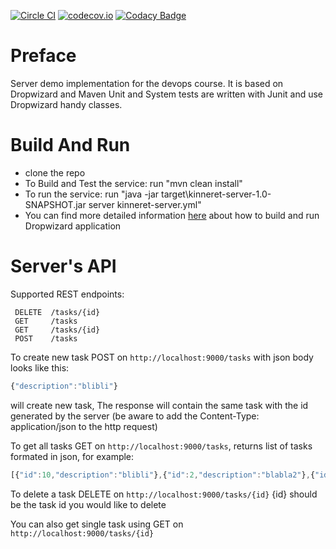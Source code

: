[![Circle CI](https://circleci.com/gh/RSA-Kinneret/kinneret-server.svg?style=svg)](https://circleci.com/gh/RSA-Kinneret/kinneret-server)
[![codecov.io](https://codecov.io/github/devops-course/kinneret-server/coverage.svg?branch=master)](https://codecov.io/github/devops-course/kinneret-server?branch=master)
[![Codacy Badge](https://api.codacy.com/project/badge/grade/6732b290213e42e989233ce893498a30)](https://www.codacy.com/app/shayts7/kinneret-server)

# Preface

Server demo implementation for the devops course.
It is based on Dropwizard and Maven
Unit and System tests are written with Junit and use Dropwizard handy classes.

# Build And Run
* clone the repo
* To Build and Test the service: run "mvn clean install"
* To run the service: run "java -jar target\kinneret-server-1.0-SNAPSHOT.jar server kinneret-server.yml"
* You can find more detailed information [here](https://dropwizard.github.io/dropwizard/0.6.2/getting-started.html#building-fat-jars) about how to build and run Dropwizard application

# Server's API

Supported REST endpoints:

```
 DELETE  /tasks/{id} 
 GET     /tasks
 GET     /tasks/{id}
 POST    /tasks
```
    
To create new task POST on ```http://localhost:9000/tasks``` with json body looks like this:
```javascript
{"description":"blibli"}
```
will create new task, The response will contain the same task with the id generated by the server
(be aware to add the Content-Type: application/json to the http request)


To get all tasks GET on ```http://localhost:9000/tasks```, returns list of tasks formated in json, for example:
```javascript
[{"id":10,"description":"blibli"},{"id":2,"description":"blabla2"},{"id":4,"description":"blabla2"},{"id":5,"description":"blabladrggdfdfgdf"},{"id":6,"description":"kuku"},{"id":7,"description":"blabladfdfd"},{"id":8,"description":"kuku"},{"id":9,"description":"blabla2"}]
```

To delete a task DELETE on ```http://localhost:9000/tasks/{id}``` {id} should be the task id you would like to delete

You can also get single task using GET on ```http://localhost:9000/tasks/{id}```
